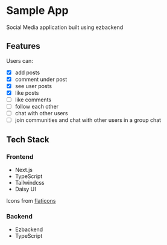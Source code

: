 # Sample App

Social Media application built using ezbackend

## Features

Users can:

- [x] add posts 
- [x] comment under post 
- [x] see user posts
- [x] like posts
- [ ] like comments
- [ ] follow each other
- [ ] chat with other users
- [ ] join communities and chat with other users in a group chat

## Tech Stack

### Frontend

- Next.js
- TypeScript
- Tailwindcss
- Daisy UI

Icons from [flaticons](https://www.flaticon.com/)

### Backend

- Ezbackend
- TypeScript
